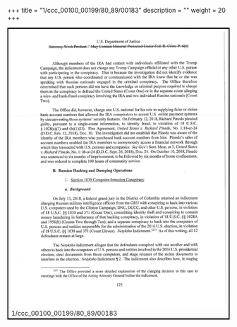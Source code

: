 +++
title = "1/ccc_00100_00199/80_89/00183"
description = ""
weight = 20
+++

<table style="border:2px solid black;max-width:800px;max-height:800px;" 
><tr><td>
<img class="center-fit-jpg"
src="/jpg_/jpg_mueller_report_searchable_183.jpg">
1/ccc_00100_00199/80_89/00183
</img></td></tr></table>
